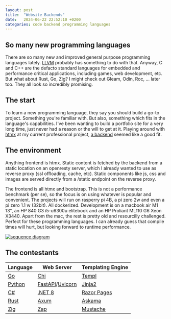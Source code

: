 ```yaml
---
layout: post
title:  "Website Backends"
date:   2024-06-22 22:52:10 +0200
categories: code backend programming languages
---
```

## So many new programming languages
There are so many new and improved general purpose programming languages lately.  [LLVM](https://llvm.org/) probably has something to do with that.  Anyway, C and C++ are the defacto standard languages for embedded and performance critical applications, including games, web development, etc. But what about Rust, Go, Zig?  I might check out Gleam, Odin, Roc, ... later too. They all look so incredibly promising.

## The start
To learn a new programming language, they say you should build a go-to project. Something you're familiar with. But also, something which fits in the language's capabilities.  I've been wanting to build a portfolio site for a very long time, just never had a reason or the will to get at it.
Playing around with [htmx](https://htmx.org/) at my current professional project, [a backend](https://flexworks.eu) seemed like a good fit.  

## The environment
Anything frontend is htmx.  Static content is fetched by the backend from a static location on an openresty server, which I already wanted to use as reverse proxy (ssl offloading, cache, etc). Static components like js, css and images are served directly from a /static endpoint on the reverse proxy.

The frontend is all htmx and bootstrap.  This is not a performance benchmark (per se), so the focus is on using whatever is popular and convenient.  The projects will run on rasperry pi 4B, a pi zero 2w and even a pi zero 1.1 w (32bit). All dockerized.  Development is on a macbook air M1 13", an HP 840 G3 i5-u6300u elitebook and an HP Proliant ML110 G6 Xeon X3440.  Apart from the mac, the rest is pretty old and resourcilly challenged. Perfect for these programming languages.  I can already guess that compile times will hurt, but looking forward to runtime performance.

[![sequence diagram](https://flexworks.eu/static/img/flexworks.eu.sequence.diagram.amber.svg)](https://flexworks.eu/static/img/flexworks.eu.sequence.diagram.amber.svg)

## The contestants



| Language | Web Server | Templating Engine |
| -------- | ---------- | ----------------- |
| [Go](https://go.dev/) | [Chi](https://go-chi.io/#/) | [Templ](https://templ.guide/) |
| [Python](https://www.python.org/) | [FastAPI](https://fastapi.tiangolo.com/)/[Uvicorn](https://www.uvicorn.org/) | [Jinja2](https://jinja.palletsprojects.com/) |
| [C#](https://learn.microsoft.com/dotnet/csharp/) | [.NET 8](https://dotnet.microsoft.com/en-us/download/dotnet/8.0) | [Razor Pages](https://learn.microsoft.com/aspnet/core/razor-pages/) |
| [Rust](https://www.rust-lang.org/) | [Axum](https://github.com/tokio-rs/axum) | [Askama](https://github.com/djc/askama) |
| [Zig](https://ziglang.org/) | [Zap](https://github.com/Snektron/zigzap) | [Mustache](https://mustache.github.io/) |

